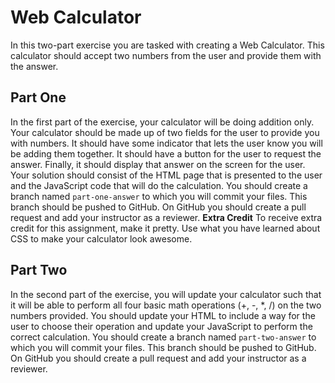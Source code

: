 # Web Calculator
In this two-part exercise you are tasked with creating a Web Calculator. This calculator should accept two numbers from the user and provide them with the answer.
## Part One
In the first part of the exercise, your calculator will be doing addition only. Your calculator should be made up of two fields for the user to provide you with numbers. It should have some indicator that lets the user know you will be adding them together. It should have a button for the user to request the answer. Finally, it should display that answer on the screen for the user. Your solution should consist of the HTML page that is presented to the user and the JavaScript code that will do the calculation.
You should create a branch named `part-one-answer` to which you will commit your files. This branch should be pushed to GitHub. On GitHub you should create a pull request and add your instructor as a reviewer.
**Extra Credit**
To receive extra credit for this assignment, make it pretty. Use what you have learned about CSS to make your calculator look awesome.
## Part Two
In the second part of the exercise, you will update your calculator such that it will be able to perform all four basic math operations (+, -, *, /) on the two numbers provided. You should update your HTML to include a way for the user to choose their operation and update your JavaScript to perform the correct calculation.
You should create a branch named `part-two-answer` to which you will commit your files. This branch should be pushed to GitHub. On GitHub you should create a pull request and add your instructor as a reviewer.